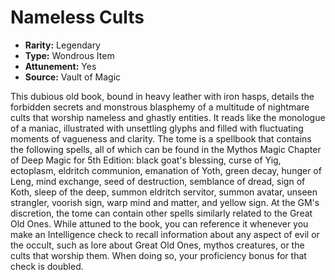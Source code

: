 # Nameless Cults

- **Rarity:** Legendary
- **Type:** Wondrous Item
- **Attunement:** Yes
- **Source:** Vault of Magic

This dubious old book, bound in heavy leather with iron hasps, details the forbidden secrets and monstrous blasphemy of a multitude of nightmare cults that worship nameless and ghastly entities. It reads like the monologue of a maniac, illustrated with unsettling glyphs and filled with fluctuating moments of vagueness and clarity. The tome is a spellbook that contains the following spells, all of which can be found in the Mythos Magic Chapter of Deep Magic for 5th Edition: black goat's blessing, curse of Yig, ectoplasm, eldritch communion, emanation of Yoth, green decay, hunger of Leng, mind exchange, seed of destruction, semblance of dread, sign of Koth, sleep of the deep, summon eldritch servitor, summon avatar, unseen strangler, voorish sign, warp mind and matter, and yellow sign. At the GM's discretion, the tome can contain other spells similarly related to the Great Old Ones. While attuned to the book, you can reference it whenever you make an Intelligence check to recall information about any aspect of evil or the occult, such as lore about Great Old Ones, mythos creatures, or the cults that worship them. When doing so, your proficiency bonus for that check is doubled.
